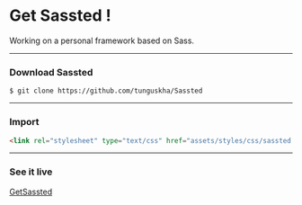 # Get Sassted !

Working on a personal framework based on Sass.

---

### Download Sassted
```
$ git clone https://github.com/tunguskha/Sassted
```

---

### Import
```html
<link rel="stylesheet" type="text/css" href="assets/styles/css/sassted.min.css">
```

---

### See it live
[GetSassted](https://tunguskha.github.io/Sassted/index.html)
